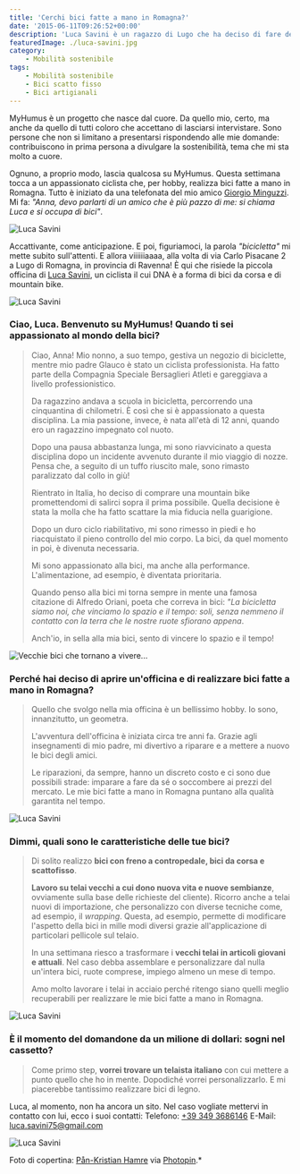 ```yaml
---
title: 'Cerchi bici fatte a mano in Romagna?'
date: '2015-06-11T09:26:52+00:00'
description: 'Luca Savini è un ragazzo di Lugo che ha deciso di fare della sua passione un hobby retribuito: realizza bici fatte a mano in Romagna.'
featuredImage: ./luca-savini.jpg
category:
    - Mobilità sostenibile
tags:
    - Mobilità sostenibile
    - Bici scatto fisso
    - Bici artigianali
---
```


MyHumus è un progetto che nasce dal cuore. Da quello mio, certo, ma anche da quello di tutti coloro che accettano di lasciarsi intervistare. Sono persone che non si limitano a presentarsi rispondendo alle mie domande: contribuiscono in prima persona a divulgare la sostenibilità, tema che mi sta molto a cuore.

Ognuno, a proprio modo, lascia qualcosa su MyHumus. Questa settimana tocca a un appassionato ciclista che, per hobby, realizza bici fatte a mano in Romagna.
Tutto è iniziato da una telefonata del mio amico [Giorgio Minguzzi](http://www.giorgiominguzzi.com). Mi fa: _"Anna, devo parlarti di un amico che è più pazzo di me: si chiama Luca e si occupa di bici"_.

![Luca Savini](./savini-primo-piano.jpg)

Accattivante, come anticipazione. E poi, figuriamoci, la parola _"bicicletta"_ mi mette subito sull'attenti.
E allora viiiiiiaaaa, alla volta di via Carlo Pisacane 2 a Lugo di Romagna, in provincia di Ravenna!
È qui che risiede la piccola officina di [Luca Savini](https://www.facebook.com/luca.savini.754?fref=ts), un ciclista il cui DNA è a forma di bici da corsa e di mountain bike.

![Luca Savini](./savini-7.jpg)

### Ciao, Luca. Benvenuto su MyHumus! Quando ti sei appassionato al mondo della bici?

> Ciao, Anna! Mio nonno, a suo tempo, gestiva un negozio di biciclette, mentre mio padre Glauco è stato un ciclista professionista. Ha fatto parte della Compagnia Speciale Bersaglieri Atleti e gareggiava a livello professionistico.
>
> Da ragazzino andava a scuola in bicicletta, percorrendo una cinquantina di chilometri. È così che si è appassionato a questa disciplina. La mia passione, invece, è nata all'età di 12 anni, quando ero un ragazzino impegnato col nuoto.
>
> Dopo una pausa abbastanza lunga, mi sono riavvicinato a questa disciplina dopo un incidente avvenuto durante il mio viaggio di nozze. Pensa che, a seguito di un tuffo riuscito male, sono rimasto paralizzato dal collo in giù!
>
> Rientrato in Italia, ho deciso di comprare una mountain bike promettendomi di salirci sopra il prima possibile. Quella decisione è stata la molla che ha fatto scattare la mia fiducia nella guarigione.
>
> Dopo un duro ciclo riabilitativo, mi sono rimesso in piedi e ho riacquistato il pieno controllo del mio corpo. La bici, da quel momento in poi, è divenuta necessaria.
>
> Mi sono appassionato alla bici, ma anche alla performance. L'alimentazione, ad esempio, è diventata prioritaria.
>
> Quando penso alla bici mi torna sempre in mente una famosa citazione di Alfredo Oriani, poeta che correva in bici: _"La bicicletta siamo noi, che vinciamo lo spazio e il tempo: soli, senza nemmeno il contatto con la terra che le nostre ruote sfiorano appena_.
>
> Anch'io, in sella alla mia bici, sento di vincere lo spazio e il tempo!

![Vecchie bici che tornano a vivere...](./vecchie-bici.jpg)

### Perché hai deciso di aprire un'officina e di realizzare bici fatte a mano in Romagna?

> Quello che svolgo nella mia officina è un bellissimo hobby. Io sono, innanzitutto, un geometra.
>
> L'avventura dell'officina è iniziata circa tre anni fa. Grazie agli insegnamenti di mio padre, mi divertivo a riparare e a mettere a nuovo le bici degli amici.
>
> Le riparazioni, da sempre, hanno un discreto costo e ci sono due possibili strade: imparare a fare da sé o soccombere ai prezzi del mercato. Le mie bici fatte a mano in Romagna puntano alla qualità garantita nel tempo.

![Luca Savini](./savini-5.jpg)

### Dimmi, quali sono le caratteristiche delle tue bici?

> Di solito realizzo **bici con freno a contropedale, bici da corsa e scattofisso**.
>
> **Lavoro su telai vecchi a cui dono nuova vita e nuove sembianze**, ovviamente sulla base delle richieste del cliente). Ricorro anche a telai nuovi di importazione, che personalizzo con diverse tecniche come, ad esempio, il _wrapping_. Questa, ad esempio, permette di modificare l'aspetto della bici in mille modi diversi grazie all'applicazione di particolari pellicole sul telaio.
>
> In una settimana riesco a trasformare i **vecchi telai in articoli giovani e attuali**. Nel caso debba assemblare e personalizzare dal nulla un'intera bici, ruote comprese, impiego almeno un mese di tempo.
>
> Amo molto lavorare i telai in acciaio perché ritengo siano quelli meglio recuperabili per realizzare le mie bici fatte a mano in Romagna.

![Luca Savini](./savini-2.jpg)

### È il momento del domandone da un milione di dollari: sogni nel cassetto?

> Come primo step, **vorrei trovare un telaista italiano** con cui mettere a punto quello che ho in mente. Dopodiché vorrei personalizzarlo. E mi piacerebbe tantissimo realizzare bici di legno.

Luca, al momento, non ha ancora un sito. Nel caso vogliate mettervi in contatto con lui, ecco i suoi contatti:
Telefono: [+39 349 3686146](tel:+39-349-3686146)
E-Mail: [luca.savini75@gmail.com](mailto:luca.savini75@gmail.com)

![Luca Savini](./savini-4.jpg)

Foto di copertina: [Pån-Kristian Hamre](http://www.flickr.com/photos/35112337@N05/7914616282) via [Photopin](http://photopin.com).\*
